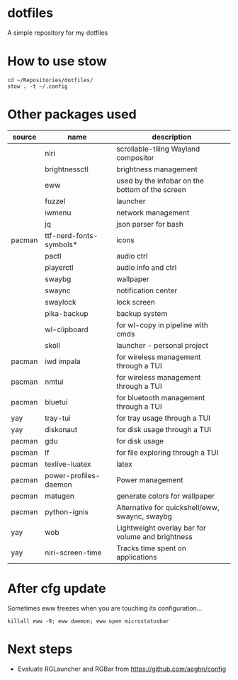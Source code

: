 # dotfiles

A simple repository for my dotfiles

# How to use stow

```
cd ~/Repositories/dotfiles/
stow . -t ~/.config
```

# Other packages used
|source | name                     | description
|-------|--------------------------|-------------
|       | niri                     | scrollable-tiling Wayland compositor
|       | brightnessctl            | brightness management
|       | eww                      | used by the infobar on the bottom of the screen
|       | fuzzel                   | launcher
|       | iwmenu                   | network management
|       | jq                       | json parser for bash
|pacman | ttf-nerd-fonts-symbols*  | icons
|       | pactl                    | audio ctrl
|       | playerctl                | audio info and ctrl
|       | swaybg                   | wallpaper
|       | swaync                   | notification center
|       | swaylock                 | lock screen
|       | pika-backup              | backup system
|       | wl-clipboard             | for wl-copy in pipeline with cmds
|       | skoll                    | launcher - personal project
|pacman | iwd impala               | for wireless management through a TUI
|pacman | nmtui                    | for wireless management through a TUI
|pacman | bluetui                  | for bluetooth management through a TUI
|yay    | tray-tui                 | for tray usage through a TUI
|yay    | diskonaut                | for disk usage through a TUI
|pacman | gdu                      | for disk usage
|pacman | lf                       | for file exploring through a TUI
|pacman | texlive-luatex           | latex
|pacman | power-profiles-daemon    | Power management
|pacman | matugen                  | generate colors for wallpaper
|pacman | python-ignis             | Alternative for quickshell/eww, swaync, swaybg
|yay    | wob                      | Lightweight overlay bar for volume and brightness
|yay    | niri-screen-time         | Tracks time spent on applications

# After cfg update
Sometimes eww freezes when you are touching its configuration...
```
killall eww -9; eww daemon; eww open microstatusbar
```

# Next steps

- Evaluate RGLauncher and RGBar from https://github.com/aeghn/config